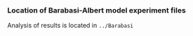 ### Location of Barabasi-Albert model experiment files
Analysis of results is located in `../Barabasi`
